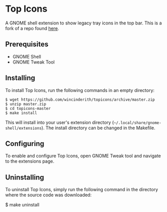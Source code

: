 # Top Icons

A GNOME shell extension to show legacy tray icons in the top bar. This is a fork of a repo found [here](https://github.com/mjnaderi/TopTray).

## Prerequisites

*   GNOME Shell
*   GNOME Tweak Tool

## Installing

To install Top Icons, run the following commands in an empty directory:

    $ wget https://github.com/wincinderith/topicons/archive/master.zip
    $ unzip master.zip
    $ cd topicons-master
    $ make install

This will install into your user's extension directory (`~/.local/share/gnome-shell/extensions`). The install directory can be changed in the Makefile.

## Configuring

To enable and configure Top Icons, open GNOME Tweak tool and navigate to the extensions page.

## Uninstalling

To uninstall Top Icons, simply run the following command in the directory where the source code was downloaded:

   $ make uninstall